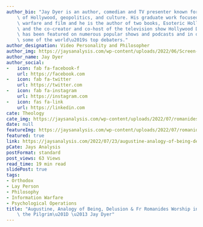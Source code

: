 ```yaml
---
author_bio: "Jay Dyer is an author, comedian and TV presenter known for his deep analysis\
    \ of Hollywood, geopolitics, and culture. His graduate work focused on psychological\
    \ warfare and film and he is the author of two books, Esoteric Hollywood 1 & 2\
    \ and the co-creator and co-host of the television show Hollywood Decoded. He\
    \ has been featured on numerous popular shows and podcasts and in debates with\
    \ some of the world\u2019s top debaters."
author_designation: Video Personality and Philosopher
author_img: https://jaysanalysis.com/wp-content/uploads/2022/06/Screen-Shot-2022-05-27-at-12.29.11-PM-600x562.png
author_name: Jay Dyer
author_social:
-   icon: fab fa-facebook-f
    url: https://facebook.com
-   icon: fab fa-twitter
    url: https://twitter.com
-   icon: fab fa-instagram
    url: https://instagram.com
-   icon: fas fa-link
    url: https://linkedin.com
cate: Theology
cate_img: https://jaysanalysis.com/wp-content/uploads/2022/07/romanides-florovsky-1-300x136.jpg
date: null
featureImg: https://jaysanalysis.com/wp-content/uploads/2022/07/romanides-florovsky-1-300x136.jpg
featured: true
link: https://jaysanalysis.com/2022/07/23/augustine-analogy-of-being-delusion-fr-romanides-worship-in-john-the-pilgrim-jay-dyer/
pCate: Jays Analysis
postFormat: standard
post_views: 63 Views
read_time: 19 min read
slidePost: true
tags:
- Orthodox
- Lay Person
- Philosophy
- Information Warfare
- Psychological Operations
title: "Augustine, Analogy of Being, Delusion & Fr Romanides Worship in \u201CJohn\
    \ the Pilgrim\u201D \u2013 Jay Dyer"
---
```

